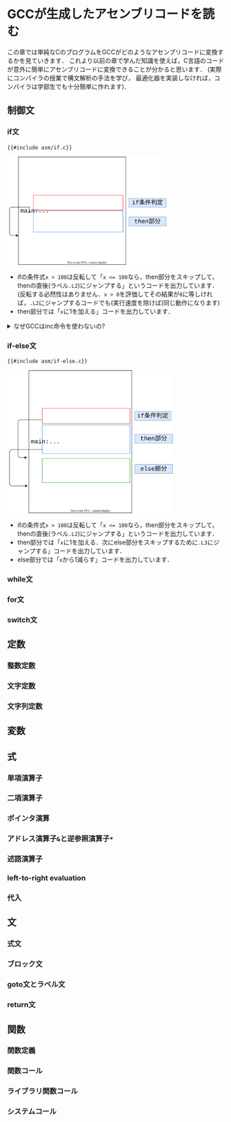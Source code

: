 <style type="text/css">
body { counter-reset: chapter 9; }
</style>

# GCCが生成したアセンブリコードを読む

この章では単純なCのプログラムをGCCがどのようなアセンブリコードに変換するかを見ていきます．
これより以前の章で学んだ知識を使えば，C言語のコードが意外に簡単にアセンブリコードに変換できることが分かると思います．
(実際にコンパイラの授業で構文解析の手法を学び，
最適化器を実装しなければ，コンパイラは学部生でも十分簡単に作れます)．

## 制御文

### if文

```
{{#include asm/if.c}}
```

<img src="figs/if.svg" height="250px" id="fig:if">

- ifの条件式`x > 100`は反転して「`x <= 100`なら，then部分をスキップして，thenの直後(ラベル`.L2`)にジャンプする」というコードを出力しています．
  (反転する必然性はありません．`x > 0`を評価してその結果が`0`に等しければ，`.L2`にジャンプするコードでも(実行速度を除けば)同じ動作になります)
- then部分では「`x`に1を加える」コードを出力しています．

<details>
<summary>
なぜGCCはinc命令を使わないの?
</summary>

`incl x(%rip)`なら1命令で済みますよね．
もし`-O`や`-O2`などの最適化オプションを付ければ，
GCCは`inc`を使うかも知れませんが，
そうしてしまうと，(最適化が賢すぎて)元のif文の構造がガラリと変わってしまう可能性があるため避けています．
この章では全て「最適化オプションを付けていないので，GCCは無駄なコードを出力することがある」と考えて下さい．
</details>

### if-else文

```
{{#include asm/if-else.c}}
```

<img src="figs/if-else.svg" height="330px" id="fig:if-else">

- ifの条件式`x > 100`は反転して「`x <= 100`なら，then部分をスキップして，thenの直後(ラベル`.L2`)にジャンプする」というコードを出力しています．
- then部分では「`x`に1を加える．次にelse部分をスキップするために`.L3`にジャンプする」コードを出力しています．
- else部分では「`x`から1減らす」コードを出力しています．

### while文
### for文
### switch文

## 定数

### 整数定数
### 文字定数
### 文字列定数

## 変数

## 式

### 単項演算子
### 二項演算子
### ポインタ演算
### アドレス演算子`&`と逆参照演算子`*`
### 述語演算子
### left-to-right evaluation
### 代入

## 文

### 式文
### ブロック文
### goto文とラベル文
### return文

## 関数

### 関数定義
### 関数コール
### ライブラリ関数コール
### システムコール
